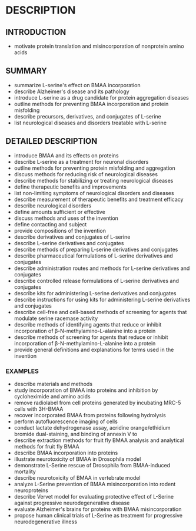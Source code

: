 # DESCRIPTION

## INTRODUCTION

- motivate protein translation and misincorporation of nonprotein amino acids

## SUMMARY

- summarize L-serine's effect on BMAA incorporation
- describe Alzheimer's disease and its pathology
- introduce L-serine as a drug candidate for protein aggregation diseases
- outline methods for preventing BMAA incorporation and protein misfolding
- describe precursors, derivatives, and conjugates of L-serine
- list neurological diseases and disorders treatable with L-serine

## DETAILED DESCRIPTION

- introduce BMAA and its effects on proteins
- describe L-serine as a treatment for neuronal disorders
- outline methods for preventing protein misfolding and aggregation
- discuss methods for reducing risk of neurological diseases
- describe methods for stabilizing or treating neurological diseases
- define therapeutic benefits and improvements
- list non-limiting symptoms of neurological disorders and diseases
- describe measurement of therapeutic benefits and treatment efficacy
- describe neurological disorders
- define amounts sufficient or effective
- discuss methods and uses of the invention
- define contacting and subject
- provide compositions of the invention
- describe derivatives and conjugates of L-serine
- describe L-serine derivatives and conjugates
- describe methods of preparing L-serine derivatives and conjugates
- describe pharmaceutical formulations of L-serine derivatives and conjugates
- describe administration routes and methods for L-serine derivatives and conjugates
- describe controlled release formulations of L-serine derivatives and conjugates
- describe kits for administering L-serine derivatives and conjugates
- describe instructions for using kits for administering L-serine derivatives and conjugates
- describe cell-free and cell-based methods of screening for agents that modulate serine racemase activity
- describe methods of identifying agents that reduce or inhibit incorporation of β-N-methylamino-L-alanine into a protein
- describe methods of screening for agents that reduce or inhibit incorporation of β-N-methylamino-L-alanine into a protein
- provide general definitions and explanations for terms used in the invention

### EXAMPLES

- describe materials and methods
- study incorporation of BMAA into proteins and inhibition by cycloheximide and amino acids
- remove radiolabel from cell proteins generated by incubating MRC-5 cells with 3H-BMAA
- recover incorporated BMAA from proteins following hydrolysis
- perform autofluorescence imaging of cells
- conduct lactate dehydrogenase assay, acridine orange/ethidium bromide dual-staining, and binding of annexin V to
- describe extraction methods for fruit fly BMAA analysis and analytical methods for fruit fly BMAA
- describe BMAA incorporation into proteins
- illustrate neurotoxicity of BMAA in Drosophila model
- demonstrate L-Serine rescue of Drosophila from BMAA-induced mortality
- describe neurotoxicity of BMAA in vertebrate model
- analyze L-Serine prevention of BMAA misincorporation into rodent neuroproteins
- describe Vervet model for evaluating protective effect of L-Serine against progressive neurodegenerative disease
- evaluate Alzheimer's brains for proteins with BMAA misincorporation
- propose human clinical trials of L-Serine as treatment for progressive neurodegenerative illness

